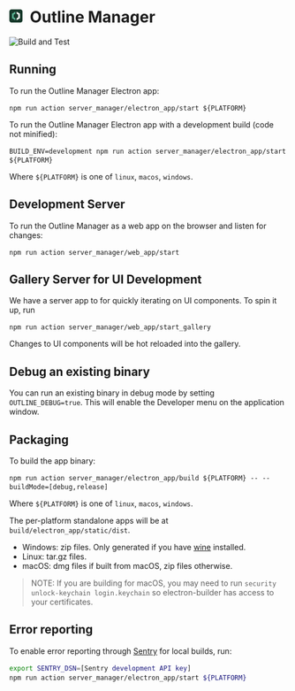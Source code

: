 # <img alt="Outline Manager Logo" src="../docs/resources/logo_manager.png" title="Outline Manager" width="24">&nbsp;&nbsp;Outline Manager

![Build and Test](https://github.com/Jigsaw-Code/outline-apps/actions/workflows/build_and_test_debug_manager.yml/badge.svg?branch=master)

## Running

To run the Outline Manager Electron app:

```
npm run action server_manager/electron_app/start ${PLATFORM}
```

To run the Outline Manager Electron app with a development build (code not minified):

```
BUILD_ENV=development npm run action server_manager/electron_app/start ${PLATFORM}
```

Where `${PLATFORM}` is one of `linux`, `macos`, `windows`.

## Development Server

To run the Outline Manager as a web app on the browser and listen for changes:

```
npm run action server_manager/web_app/start
```

## Gallery Server for UI Development

We have a server app to for quickly iterating on UI components. To spin it up, run

```
npm run action server_manager/web_app/start_gallery
```

Changes to UI components will be hot reloaded into the gallery.

## Debug an existing binary

You can run an existing binary in debug mode by setting `OUTLINE_DEBUG=true`.
This will enable the Developer menu on the application window.

## Packaging

To build the app binary:

```
npm run action server_manager/electron_app/build ${PLATFORM} -- --buildMode=[debug,release]
```

Where `${PLATFORM}` is one of `linux`, `macos`, `windows`.

The per-platform standalone apps will be at `build/electron_app/static/dist`.

- Windows: zip files. Only generated if you have [wine](https://www.winehq.org/download) installed.
- Linux: tar.gz files.
- macOS: dmg files if built from macOS, zip files otherwise.

> NOTE: If you are building for macOS, you may need to run `security unlock-keychain login.keychain` so electron-builder has access to your certificates.

## Error reporting

To enable error reporting through [Sentry](https://sentry.io/) for local builds, run:

```bash
export SENTRY_DSN=[Sentry development API key]
npm run action server_manager/electron_app/start ${PLATFORM}
```
